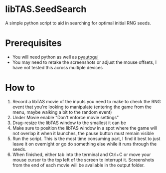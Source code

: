 # libTAS.SeedSearch
A simple python script to aid in searching for optimal initial RNG seeds.

# Prerequisites
- You will need python as well as [pyautogui](https://pyautogui.readthedocs.io/en/latest/install.html)
- You may need to retake the screenshots or adjust the mouse offsets, I have not tested this across multiple devices

# How to
1. Record a libTAS movie of the inputs you need to make to check the RNG event that you're looking to manipulate (entering the game from the menu, maybe walking a bit to the random event)
2. Under Movie enable "Don't enforce movie settings"
3. Drag-resize the libTAS window to the smallest it can be
4. Make sure to position the libTAS window in a spot where the game will not overlap it when it launches, the pause button must remain visible
5. Run the script. This is the most time consuming part, I find it best to just leave it on overnight or go do something else while it runs through the seeds.
6. When finished, either tab into the terminal and Ctrl+C or move your mouse cursor to the top left of the screen to interrupt it. Screenshots from the end of each movie will be available in the output folder.
